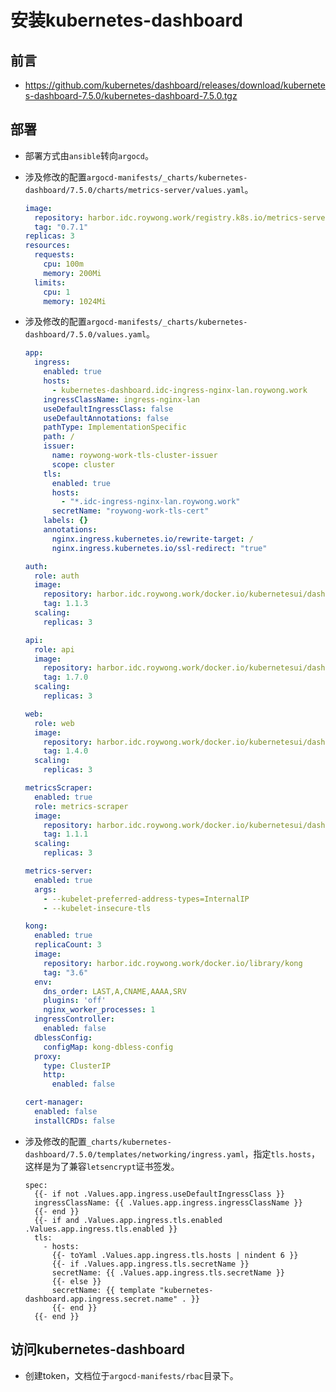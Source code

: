 # 安装kubernetes-dashboard

## 前言
- https://github.com/kubernetes/dashboard/releases/download/kubernetes-dashboard-7.5.0/kubernetes-dashboard-7.5.0.tgz

## 部署
- 部署方式由`ansible`转向`argocd`。

- 涉及修改的配置`argocd-manifests/_charts/kubernetes-dashboard/7.5.0/charts/metrics-server/values.yaml`。
  ```yaml
  image:
    repository: harbor.idc.roywong.work/registry.k8s.io/metrics-server/metrics-server
    tag: "0.7.1"
  replicas: 3
  resources:
    requests:
      cpu: 100m
      memory: 200Mi
    limits:
      cpu: 1
      memory: 1024Mi
  ```

- 涉及修改的配置`argocd-manifests/_charts/kubernetes-dashboard/7.5.0/values.yaml`。
  ```yaml
  app:
    ingress:
      enabled: true
      hosts:
        - kubernetes-dashboard.idc-ingress-nginx-lan.roywong.work
      ingressClassName: ingress-nginx-lan
      useDefaultIngressClass: false
      useDefaultAnnotations: false
      pathType: ImplementationSpecific
      path: /
      issuer:
        name: roywong-work-tls-cluster-issuer
        scope: cluster
      tls:
        enabled: true
        hosts:
          - "*.idc-ingress-nginx-lan.roywong.work"
        secretName: "roywong-work-tls-cert"
      labels: {}
      annotations:
        nginx.ingress.kubernetes.io/rewrite-target: /
        nginx.ingress.kubernetes.io/ssl-redirect: "true"
  
  auth:
    role: auth
    image:
      repository: harbor.idc.roywong.work/docker.io/kubernetesui/dashboard-auth
      tag: 1.1.3
    scaling:
      replicas: 3
  
  api:
    role: api
    image:
      repository: harbor.idc.roywong.work/docker.io/kubernetesui/dashboard-api
      tag: 1.7.0
    scaling:
      replicas: 3
  
  web:
    role: web
    image:
      repository: harbor.idc.roywong.work/docker.io/kubernetesui/dashboard-web
      tag: 1.4.0
    scaling:
      replicas: 3
  
  metricsScraper:
    enabled: true
    role: metrics-scraper
    image:
      repository: harbor.idc.roywong.work/docker.io/kubernetesui/dashboard-metrics-scraper
      tag: 1.1.1
    scaling:
      replicas: 3
  
  metrics-server:
    enabled: true
    args:
      - --kubelet-preferred-address-types=InternalIP
      - --kubelet-insecure-tls
  
  kong:
    enabled: true
    replicaCount: 3
    image:
      repository: harbor.idc.roywong.work/docker.io/library/kong
      tag: "3.6"
    env:
      dns_order: LAST,A,CNAME,AAAA,SRV
      plugins: 'off'
      nginx_worker_processes: 1
    ingressController:
      enabled: false
    dblessConfig:
      configMap: kong-dbless-config
    proxy:
      type: ClusterIP
      http:
        enabled: false
  
  cert-manager:
    enabled: false
    installCRDs: false
  ```

- 涉及修改的配置`_charts/kubernetes-dashboard/7.5.0/templates/networking/ingress.yaml`，指定`tls.hosts`，这样是为了兼容`letsencrypt`证书签发。
  ```
  spec:
    {{- if not .Values.app.ingress.useDefaultIngressClass }}
    ingressClassName: {{ .Values.app.ingress.ingressClassName }}
    {{- end }}
    {{- if and .Values.app.ingress.tls.enabled .Values.app.ingress.tls.enabled }}
    tls:
      - hosts:
        {{- toYaml .Values.app.ingress.tls.hosts | nindent 6 }}
        {{- if .Values.app.ingress.tls.secretName }}
        secretName: {{ .Values.app.ingress.tls.secretName }}
        {{- else }}
        secretName: {{ template "kubernetes-dashboard.app.ingress.secret.name" . }}
        {{- end }}
    {{- end }}
  ```

## 访问kubernetes-dashboard
- 创建token，文档位于`argocd-manifests/rbac`目录下。